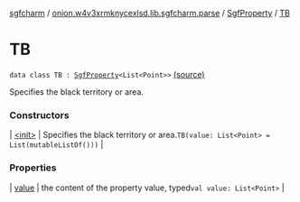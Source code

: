[sgfcharm](../../../index.md) / [onion.w4v3xrmknycexlsd.lib.sgfcharm.parse](../../index.md) / [SgfProperty](../index.md) / [TB](./index.md)

# TB

`data class TB : `[`SgfProperty`](../index.md)`<List<Point>>` [(source)](https://github.com/w4v3/sgfcharm/tree/master/sgfcharm/src/main/java/onion/w4v3xrmknycexlsd/lib/sgfcharm/parse/SgfTree.kt#L276)

Specifies the black territory or area.

### Constructors

| [&lt;init&gt;](-init-.md) | Specifies the black territory or area.`TB(value: List<Point> = List(mutableListOf()))` |

### Properties

| [value](value.md) | the content of the property value, typed`val value: List<Point>` |

